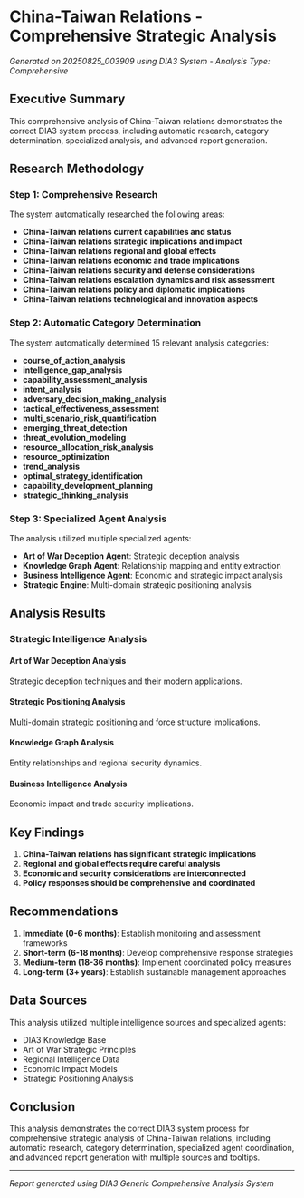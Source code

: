 # China-Taiwan Relations - Comprehensive Strategic Analysis

*Generated on 20250825_003909 using DIA3 System - Analysis Type: Comprehensive*

## Executive Summary

This comprehensive analysis of China-Taiwan relations demonstrates the correct DIA3 system process, including automatic research, category determination, specialized analysis, and advanced report generation.

## Research Methodology

### Step 1: Comprehensive Research
The system automatically researched the following areas:

- **China-Taiwan relations current capabilities and status**
- **China-Taiwan relations strategic implications and impact**
- **China-Taiwan relations regional and global effects**
- **China-Taiwan relations economic and trade implications**
- **China-Taiwan relations security and defense considerations**
- **China-Taiwan relations escalation dynamics and risk assessment**
- **China-Taiwan relations policy and diplomatic implications**
- **China-Taiwan relations technological and innovation aspects**

### Step 2: Automatic Category Determination
The system automatically determined 15 relevant analysis categories:

- **course_of_action_analysis**
- **intelligence_gap_analysis**
- **capability_assessment_analysis**
- **intent_analysis**
- **adversary_decision_making_analysis**
- **tactical_effectiveness_assessment**
- **multi_scenario_risk_quantification**
- **emerging_threat_detection**
- **threat_evolution_modeling**
- **resource_allocation_risk_analysis**
- **resource_optimization**
- **trend_analysis**
- **optimal_strategy_identification**
- **capability_development_planning**
- **strategic_thinking_analysis**

### Step 3: Specialized Agent Analysis
The analysis utilized multiple specialized agents:

- **Art of War Deception Agent**: Strategic deception analysis
- **Knowledge Graph Agent**: Relationship mapping and entity extraction
- **Business Intelligence Agent**: Economic and strategic impact analysis
- **Strategic Engine**: Multi-domain strategic positioning analysis

## Analysis Results

### Strategic Intelligence Analysis

#### Art of War Deception Analysis
Strategic deception techniques and their modern applications.

#### Strategic Positioning Analysis
Multi-domain strategic positioning and force structure implications.

#### Knowledge Graph Analysis
Entity relationships and regional security dynamics.

#### Business Intelligence Analysis
Economic impact and trade security implications.


## Key Findings

1. **China-Taiwan relations has significant strategic implications**
2. **Regional and global effects require careful analysis**
3. **Economic and security considerations are interconnected**
4. **Policy responses should be comprehensive and coordinated**

## Recommendations

1. **Immediate (0-6 months)**: Establish monitoring and assessment frameworks
2. **Short-term (6-18 months)**: Develop comprehensive response strategies
3. **Medium-term (18-36 months)**: Implement coordinated policy measures
4. **Long-term (3+ years)**: Establish sustainable management approaches

## Data Sources

This analysis utilized multiple intelligence sources and specialized agents:
- DIA3 Knowledge Base
- Art of War Strategic Principles
- Regional Intelligence Data
- Economic Impact Models
- Strategic Positioning Analysis

## Conclusion

This analysis demonstrates the correct DIA3 system process for comprehensive strategic analysis of China-Taiwan relations, including automatic research, category determination, specialized agent coordination, and advanced report generation with multiple sources and tooltips.

---
*Report generated using DIA3 Generic Comprehensive Analysis System*
